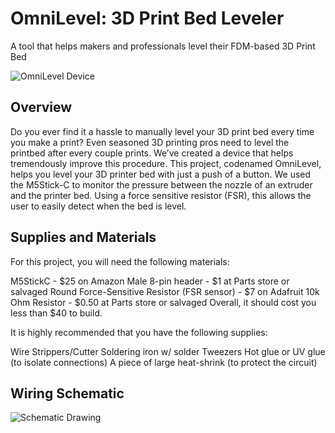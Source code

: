 # OmniLevel: 3D Print Bed Leveler
A tool that helps makers and professionals level their FDM-based 3D Print Bed

![OmniLevel Device](https://raw.githubusercontent.com/dominicklee/3D-Print-Bed-Leveler/main/OmniLevel.jpg)

## Overview ##
Do you ever find it a hassle to manually level your 3D print bed every time you make a print? Even seasoned 3D printing pros need to level the printbed after every couple prints. We’ve created a device that helps tremendously improve this procedure. This project, codenamed OmniLevel, helps you level your 3D printer bed with just a push of a button. We used the M5Stick-C to monitor the pressure between the nozzle of an extruder and the printer bed. Using a force sensitive resistor (FSR), this allows the user to easily detect when the bed is level.

## Supplies and Materials ##
For this project, you will need the following materials:

M5StickC - $25 on Amazon
Male 8-pin header - $1 at Parts store or salvaged
Round Force-Sensitive Resistor (FSR sensor) - $7 on Adafruit
10k Ohm Resistor - $0.50 at Parts store or salvaged
Overall, it should cost you less than $40 to build.

It is highly recommended that you have the following supplies:

Wire Strippers/Cutter
Soldering iron w/ solder
Tweezers
Hot glue or UV glue (to isolate connections)
A piece of large heat-shrink (to protect the circuit)

## Wiring Schematic ##
![Schematic Drawing](https://raw.githubusercontent.com/dominicklee/3D-Print-Bed-Leveler/main/Bed%20Leveling%20Tool%20Schematic.jpg)